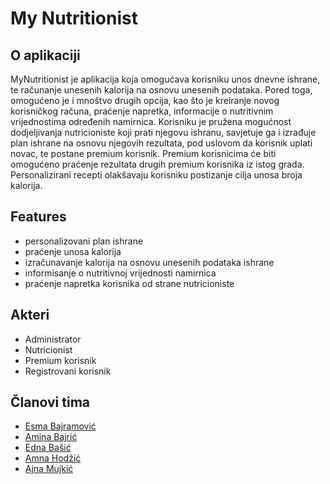 # My Nutritionist
## O aplikaciji
MyNutritionist je aplikacija koja omogućava korisniku unos dnevne ishrane, te računanje unesenih kalorija na osnovu unesenih podataka. Pored toga, omogućeno je i mnoštvo drugih opcija, kao što je kreiranje novog korisničkog računa, praćenje napretka, informacije o nutritivnim vrijednostima određenih namirnica. Korisniku je pružena mogućnost dodjeljivanja nutricioniste koji prati njegovu ishranu, savjetuje ga i izrađuje plan ishrane na osnovu njegovih rezultata, pod uslovom da korisnik uplati novac, te postane premium korisnik. Premium korisnicima će biti omogućeno praćenje rezultata drugih premium korisnika iz istog grada. Personalizirani recepti olakšavaju korisniku postizanje cilja unosa broja kalorija.

## Features
- personalizovani plan ishrane
- praćenje unosa kalorija
- izračunavanje kalorija na osnovu unesenih podataka ishrane
- informisanje o nutritivnoj vrijednosti namirnica
- praćenje napretka korisnika od strane nutricioniste 

## Akteri
- Administrator
- Nutricionist
- Premium korisnik
- Registrovani korisnik

## Članovi tima
* [Esma Bajramović](https://github.com/ebajramovi3) 
* [Amina Bajrić](https://github.com/abajric2)
* [Edna Bašić](https://github.com/Edna1010)
* [Amna Hodžić](https://github.com/hodzicc)
* [Ajna Mujkić](https://github.com/amujkic1)
